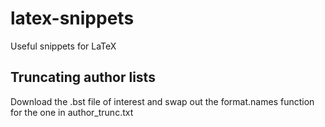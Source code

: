 # latex-snippets
Useful snippets for LaTeX

## Truncating author lists
Download the .bst file of interest and swap out the format.names function for the one in author_trunc.txt
